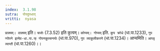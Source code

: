 ```yaml
---
index:  3.1.98
sutra:  पोरदुपधात्
vritti:  nyasa
---
```


`प्राक्यम्। वाक्यम्` इति। `चजोः` (7.3.52) इति कुत्वम्। `कोप्यम्। गोप्यम्` इति. `कुप क्रोधे` (धा.पा.1233), `गुप प्गोपने इत्येव-धा.पा.फ् गोपनकुत्सनयोः` (धा.पा.970), `गुप व्याकुलीकरणे` (धा.पा.1234)। आप्यमिति। `आप्लृ व्याप्तौ` (धा.पा.1260)।।

